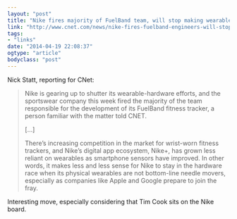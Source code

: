 ```yaml
---
layout: "post"
title: "Nike fires majority of FuelBand team, will stop making wearable hardware"
link: "http://www.cnet.com/news/nike-fires-fuelband-engineers-will-stop-making-wearable-hardware/"
tags: 
- "links"
date: "2014-04-19 22:08:37"
ogtype: "article"
bodyclass: "post"
---
```


Nick Statt, reporting for CNet:

> Nike is gearing up to shutter its wearable-hardware efforts, and the sportswear company this week fired the majority of the team responsible for the development of its FuelBand fitness tracker, a person familiar with the matter told CNET.
> 
> […]
> 
> There’s increasing competition in the market for wrist-worn fitness trackers, and Nike’s digital app ecosystem, Nike+, has grown less reliant on wearables as smartphone sensors have improved. In other words, it makes less and less sense for Nike to stay in the hardware race when its physical wearables are not bottom-line needle movers, especially as companies like Apple and Google prepare to join the fray.

Interesting move, especially considering that Tim Cook sits on the Nike board.